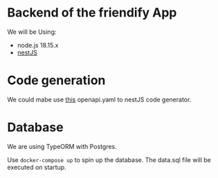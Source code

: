 # Backend of the friendify App

We will be Using:
- node.js 18.15.x
- [nestJS](https://docs.nestjs.com)

# Code generation
We could mabe use [this](https://github.com/Ryan-Sin/swagger-nestjs-codegen) openapi.yaml to nestJS code generator.

# Database
We are using TypeORM with Postgres.

Use `docker-compose up` to spin up the database. The data.sql file will be executed on startup. 
